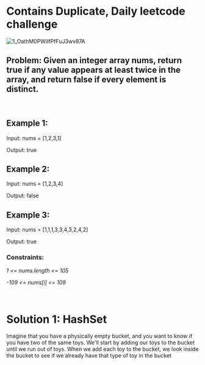 <h1>Contains Duplicate, Daily leetcode challenge</h1>

![1_OathM0PWiIfPfFuJ3wv87A](https://github.com/albrran/Contains-Duplicate-Leetcode-challenge/assets/120284166/57bb7217-6e14-4042-917e-4acc23d05b91)
<br>
<h2>Problem: Given an integer array nums, return true if any value appears at least twice in the array, and return false if every element is distinct.</h2>
<br>
    <h2>Example 1:</h2>
    <p>Input: nums = [1,2,3,1]</p>
    <p>Output: true</p>
    <h2>Example 2:</h2>
    <p>Input: nums = [1,2,3,4]</p>
    <p>Output: false</p>
    <h2>Example 3:</h2>
    <p>Input: nums = [1,1,1,3,3,4,3,2,4,2]</p>
    <p>Output: true</p>
    <h3>Constraints:</h3>
    <p><i>1 <= nums.length <= 105</i></p>
    <p><i>-109 <= nums[i] <= 109</i></p>
      <br>
<h1>Solution 1: HashSet</h1>
<p>Imagine that you have a physically empty bucket, and you want to know if you have two of the same toys. We'll start by adding our toys to the bucket until we run out of toys. When we add each toy to the bucket, we look inside the bucket to see if we already have that type of toy in the bucket</p>
<ul></ul>
